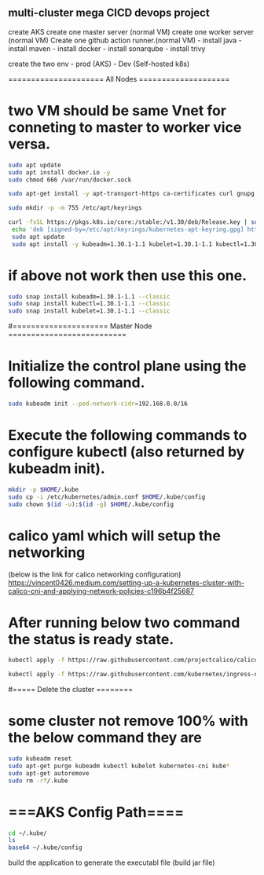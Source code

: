 ## multi-cluster mega CICD devops project

create AKS
create one master server (normal VM)
create one worker server (normal VM)
Create one github action runner.(normal VM)
	- install java
	- install maven
	- install docker
	- install sonarqube
	- install trivy
	
create the two env
	- prod (AKS)
	- Dev (Self-hosted k8s)


===================== All Nodes ====================
# two VM should be same Vnet for conneting to master to worker vice versa.

``` bash
sudo apt update
sudo apt install docker.io -y
sudo chmod 666 /var/run/docker.sock

sudo apt-get install -y apt-transport-https ca-certificates curl gnupg

sudo mkdir -p -m 755 /etc/apt/keyrings

curl -fsSL https://pkgs.k8s.io/core:/stable:/v1.30/deb/Release.key | sudo gpg --dearmor -o /etc/apt/keyrings/kubernetes-apt-keyring.gpg
 echo 'deb [signed-by=/etc/apt/keyrings/kubernetes-apt-keyring.gpg] https://pkgs.k8s.io/core:/stable:/v1.30/deb/ /' | sudo tee /etc/apt/sources.list.d/kubernetes.list
 sudo apt update
 sudo apt install -y kubeadm=1.30.1-1.1 kubelet=1.30.1-1.1 kubectl=1.30.1-1.1
``` 

# if above not work then use this one.
```bash
sudo snap install kubeadm=1.30.1-1.1 --classic
sudo snap install kubectl=1.30.1-1.1 --classic
sudo snap install kubelet=1.30.1-1.1 --classic
```
#===================== Master Node ==========================
# Initialize the control plane using the following command. 
```bash
sudo kubeadm init --pod-network-cidr=192.168.0.0/16
```

# Execute the following commands to configure kubectl (also returned by kubeadm init).
```bash
mkdir -p $HOME/.kube
sudo cp -i /etc/kubernetes/admin.conf $HOME/.kube/config
sudo chown $(id -u):$(id -g) $HOME/.kube/config
```

# calico yaml which will setup the networking
(below is the link for calico networking configuration)
https://vincent0426.medium.com/setting-up-a-kubernetes-cluster-with-calico-cni-and-applying-network-policies-c196b4f25687


# After running below two command the status is ready state.
```bash
kubectl apply -f https://raw.githubusercontent.com/projectcalico/calico/v3.28.0/manifests/calico.yaml

kubectl apply -f https://raw.githubusercontent.com/kubernetes/ingress-nginx/controller-v0.44.0/deploy/static/provider/cloud/deploy.yaml
```


#===== Delete the cluster ========
# some cluster not remove 100% with the below command they are
```bash
sudo kubeadm reset
sudo apt-get purge kubeadm kubectl kubelet kubernetes-cni kube*
sudo apt-get autoremove
sudo rm -rf/.kube
```
# ===AKS Config Path====
```bash
cd ~/.kube/
ls
base64 ~/.kube/config
```

build the application to generate the executabl file (build jar file)
